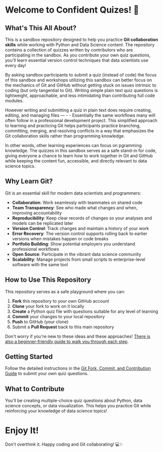 # Welcome to Confident Quizes! 🚀

## What's This All About?

This is a sandbox repository designed to help you practice **Git collaboration skills** while working with Python and Data Science content. The repository contains a collection of quizzes written by contributors who are participating in the sandbox. As you contribute your own quiz questions, you'll learn essential version control techniques that data scientists use every day!

By asking sandbox participants to submit a quiz (instead of code) the focus of this sandbox and workshops utilizing this sandbox can better focus on the mechanics of Git and GitHub without getting stuck on issues intrinsic to coding (but only tangential to Git). Writing simple plain text quiz questions is lightweight, approachable, and less intimidating than contributing full code modules. 

However writing and submitting a quiz in plain text does require creating, editing, and managing files — - - Essentially the same workflows many will often follow in a professional development project. This simplified approach to learning and practicing Git helps participants practice branching, committing, merging, and resolving conflicts in a way that emphasizes the Git collaboration skills rather than programming knowledge. 

In other words, other learning experiences can focus on pgramming knowledge. The quizzes in this sandbox serves as a safe stand-in for code, giving everyone a chance to learn how to work together in Git and GitHub while keeping the content fun, accessible, and directly relevant to data science topics.

## Why Learn Git?

Git is an essential skill for modern data scientists and programmers:
- **Collaboration**: Work seamlessly with teammates on shared code
- **Team Transparency**: See who made what changes and when, improving accountability
- **Reproducibility**: Keep clear records of changes so your analyses and models can be replicated later
- **Version Control**: Track changes and maintain a history of your work
- **Error Recovery**: The version control supports rolling back to earlier versions when mistakes happen or code breaks
- **Portfolio Building**: Show potential employers you understand professional workflows
- **Open Source**: Participate in the vibrant data science community
- **Scalability**: Manage projects from small scripts to enterprise-level software with the same tool

## How to Use This Repository

This repository serves as a safe playground where you can:
1. **Fork** this repository to your own GitHub account
2. **Clone** your fork to work on it locally
3. **Create** a Python quiz file with questions suitable for any level of learning
4. **Commit** your changes to your local repository
5. **Push** to GitHub (your clone)
6. Submit a **Pull Request** back to this main repository

Don't worry if you're new to these ideas and these approaches! [There is also a beginner-friendly guide to walk you through each step](./Git_Fork_Commit_Contrib_Guide.md).

## Getting Started

Follow the detailed instructions in the [Git Fork, Commit, and Contribution Guide](./Git_Fork_Commit_Contrib_Guide.md) to submit your own quiz questions.

## What to Contribute

You'll be creating multiple-choice quiz questions about Python, data science concepts, or data visualization. This helps you practice Git while reinforcing your knowledge of data science topics!

# Enjoy It!

Don't overthink it. Happy coding and Git collaborating! 💻✨
